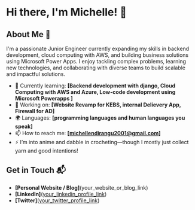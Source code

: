 # Hi there, I'm Michelle! 👋


## About Me 🚀

I'm a passionate Junior Engineer currently expanding my skills in backend development, cloud computing with AWS, and building business solutions using Microsoft Power Apps. I enjoy tackling complex problems, learning new technologies, and collaborating with diverse teams to build scalable and impactful solutions.

- 🌱 Currently learning: **[Backend development with django, Cloud Computing with AWS and Azure, Low-code development using Microsoft Powerapps ]**
- 🔭 Working on: **[Website Revamp for KEBS, internal Delievery App, Firewall for AD]**
- 🌍 Languages: **[programming languages and human languages you speak]**
- 📫 How to reach me: **[michellendirangu2001@gmail.com]**
- ⚡ I’m into anime and dabble in crocheting—though I mostly just collect yarn and good intentions!


## Get in Touch 📬

- **[Personal Website / Blog]**(your_website_or_blog_link)
- **[LinkedIn]**([your_linkedin_profile_link](https://www.linkedin.com/in/michelle-ndirangu-219324206/))
- **[Twitter]**([your_twitter_profile_link](https://x.com/MichelleNd76255))


